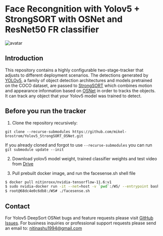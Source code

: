 # Face Recongnition with Yolov5 + StrongSORT with OSNet and ResNet50 FR classifier

![avatar](figures/ppe_sample.gif)

## Introduction

This repository contains a highly configurable two-stage-tracker that adjusts to different deployment scenarios. The detections generated by [YOLOv5](https://github.com/ultralytics/yolov5), a family of object detection architectures and models pretrained on the COCO dataset, are passed to [StrongSORT](https://github.com/dyhBUPT/StrongSORT)[](https://arxiv.org/pdf/2202.13514.pdf) which combines motion and appearance information based on [OSNet](https://github.com/KaiyangZhou/deep-person-reid)[](https://arxiv.org/abs/1905.00953) in order to tracks the objects. It can track any object that your Yolov5 model was trained to detect.



## Before you run the tracker

1. Clone the repository recursively:

`git clone --recurse-submodules https://github.com/mikel-brostrom/Yolov5_StrongSORT_OSNet.git`

If you already cloned and forgot to use `--recurse-submodules` you can run `git submodule update --init`

2. Download yolov5 model weight, trained classifier weights and test video from [Drive](https://drive.google.com/drive/folders/1L42bVQXbcNH2kV56Ep9otcry2pDB1hVQ?usp=sharing)

3. Pull prebuilt docker image, and run the facesense.sh shell file

```bash
$ docker pull nitinroxx/nvidia-tensorflow-11.6:v1
$ sudo nvidia-docker run -it --net=host -v `pwd`:/WS/ --entrypoint bash nitinroxx/nvidia-tensorflow-11.6:v1
$ root@68dc4e0c6db8:/WS# ./facesense.sh
```


## Contact 

For Yolov5 DeepSort OSNet bugs and feature requests please visit [GitHub Issues](https://github.com/Nitin286roxs/Facesense/issues). For business inquiries or professional support requests please send an email to: nitinashu1994@gmail.com
